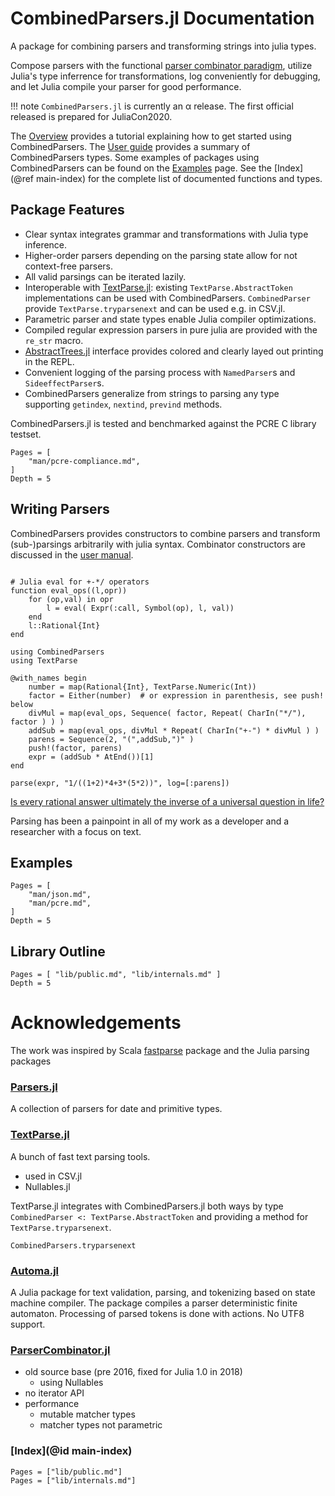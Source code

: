 # CombinedParsers.jl Documentation

A package for combining parsers and transforming strings into julia types.

Compose parsers with the functional [parser combinator paradigm](https://en.wikipedia.org/wiki/Parser_combinator),
utilize Julia's type inferrence for transformations,
log conveniently for debugging, and let Julia compile your parser for good performance.


!!! note
    `CombinedParsers.jl` is currently an α release.	The first official released is prepared for JuliaCon2020.


The [Overview](@ref) provides a tutorial explaining how to get started using CombinedParsers.
The [User guide](man/user.md) provides a summary of CombinedParsers types.
Some examples of packages using CombinedParsers can be found on the [Examples](@ref) page.
See the [Index](@ref main-index) for the complete list of documented functions and types.

## Package Features

- Clear syntax integrates grammar and transformations with Julia type inference.
- Higher-order parsers depending on the parsing state allow for not context-free parsers.
- All valid parsings can be iterated lazily.
- Interoperable with [TextParse.jl](https://github.com/queryverse/TextParse.jl): existing `TextParse.AbstractToken` implementations can be used with CombinedParsers. `CombinedParser` provide `TextParse.tryparsenext` and can be used e.g. in CSV.jl.
- Parametric parser and state types enable Julia compiler optimizations.
- Compiled regular expression parsers in pure julia are provided with the `re_str` macro.
- [AbstractTrees.jl](https://github.com/JuliaCollections/AbstractTrees.jl) interface provides colored and clearly layed out printing in the REPL.
- Convenient logging of the parsing process with `NamedParser`s and `SideeffectParser`s.
- CombinedParsers generalize from strings to parsing any type supporting `getindex`, `nextind`, `prevind` methods.


CombinedParsers.jl is tested and benchmarked against the PCRE C library testset.
```@contents
Pages = [
    "man/pcre-compliance.md",
]
Depth = 5
```


## Writing Parsers
CombinedParsers provides constructors to combine parsers and transform (sub-)parsings arbitrarily with julia syntax.
Combinator constructors are discussed in the [user manual](man/user.md).

```@repl

# Julia eval for +-*/ operators
function eval_ops((l,opr))
    for (op,val) in opr
        l = eval( Expr(:call, Symbol(op), l, val))
    end
    l::Rational{Int}
end

using CombinedParsers
using TextParse

@with_names begin
	number = map(Rational{Int}, TextParse.Numeric(Int))
	factor = Either(number)  # or expression in parenthesis, see push! below
	divMul = map(eval_ops, Sequence( factor, Repeat( CharIn("*/"), factor ) ) )
	addSub = map(eval_ops, divMul * Repeat( CharIn("+-") * divMul ) )
	parens = Sequence(2, "(",addSub,")" )
	push!(factor, parens)
	expr = (addSub * AtEnd())[1]
end

parse(expr, "1/((1+2)*4+3*(5*2))", log=[:parens])
```

[Is every rational answer ultimately the inverse of a universal question in life?](https://en.wikipedia.org/wiki/Phrases_from_The_Hitchhiker%27s_Guide_to_the_Galaxy#Answer_to_the_Ultimate_Question_of_Life,_the_Universe,_and_Everything_(42))

Parsing has been a painpoint in all of my work as a developer and a researcher with a focus on text.


## Examples
```@contents
Pages = [
    "man/json.md",
    "man/pcre.md",
]
Depth = 5
```


## Library Outline

```@contents
Pages = [ "lib/public.md", "lib/internals.md" ]
Depth = 5
```


# Acknowledgements

The work was inspired by Scala [fastparse](https://github.com/lihaoyi/fastparse) package and the Julia parsing packages
### [Parsers.jl](https://github.com/JuliaData/Parsers.jl)
A collection of parsers for date and primitive types.

### [TextParse.jl](https://github.com/queryverse/TextParse.jl)
A bunch of fast text parsing tools.
- used in CSV.jl
- Nullables.jl

TextParse.jl integrates with CombinedParsers.jl both ways 
by type `CombinedParser <: TextParse.AbstractToken`
and providing a method for `TextParse.tryparsenext`.

```@docs
CombinedParsers.tryparsenext
```

### [Automa.jl](https://github.com/BioJulia/Automa.jl)
A Julia package for text validation, parsing, and tokenizing based on state machine compiler.
The package compiles a parser deterministic finite automaton.
Processing of parsed tokens is done with actions.
No UTF8 support.

### [ParserCombinator.jl](https://github.com/andrewcooke/ParserCombinator.jl)
- old source base (pre 2016, fixed for Julia 1.0 in 2018)
    - using Nullables
- no iterator API
- performance 
    - mutable matcher types
    - matcher types not parametric

### [Index](@id main-index)

```@index
Pages = ["lib/public.md"]
Pages = ["lib/internals.md"]
```

